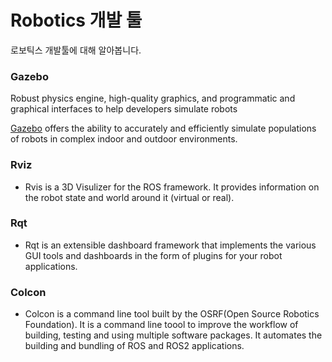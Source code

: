 # Robotics 개발 툴

로보틱스 개발툴에 대해 알아봅니다. 

### Gazebo
Robust physics engine, high-quality graphics, and programmatic and graphical interfaces to help developers simulate robots

[Gazebo](https://gazebosim.org/home) offers the ability to accurately and efficiently simulate populations of robots in complex indoor and outdoor environments.

### Rviz

- Rvis is a 3D Visulizer for the ROS framework. It provides information on the robot state and world around it (virtual or real).


### Rqt

- Rqt is an extensible dashboard framework that implements the various GUI tools and dashboards in the form of plugins for your robot applications.

### Colcon

- Colcon is a command line tool built by the OSRF(Open Source Robotics Foundation). It is a command line toool to improve the workflow of building, testing and using multiple software packages. It automates the building and bundling of ROS and ROS2 applications.
